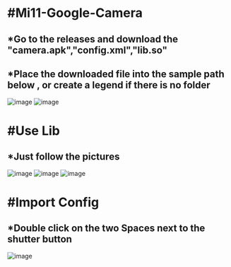 # #Mi11-Google-Camera
*Go to the releases and download the "camera.apk","config.xml","lib.so"
---
*Place the downloaded file into the sample path below , or create a legend if there is no folder
---
![image](https://github.com/a-super-carrot/Mi11-Google-Camera/blob/main/Example%20picture/config%20path.png)
![image](https://github.com/a-super-carrot/Mi11-Google-Camera/blob/main/Example%20picture/lib%20path.png)
# #Use Lib
*Just follow the pictures
---
![image](https://github.com/a-super-carrot/Mi11-Google-Camera/blob/main/Example%20picture/lib1.png)
![image](https://github.com/a-super-carrot/Mi11-Google-Camera/blob/main/Example%20picture/lib2.png)
![image](https://github.com/a-super-carrot/Mi11-Google-Camera/blob/main/Example%20picture/lib3.png)
# #Import Config
*Double click on the two Spaces next to the shutter button
---
![image](https://github.com/a-super-carrot/Mi11-Google-Camera/blob/main/Example%20picture/config.png)


